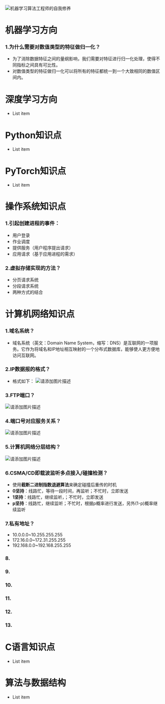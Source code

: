 ![机器学习算法工程师的自我修养](https://img-blog.csdnimg.cn/1502704f4f3a4da08934a3ef2dc4d03f.png)
# 机器学习方向
### 1.为什么需要对数值类型的特征做归一化？
 - 为了消除数据特征之间的量纲影响，我们需要对特征进行归一化处理，使得不同指标之间具有可比性。
 - 对数值类型的特征做归一化可以将所有的特征都统一到一个大致相同的数值区间内。

# 深度学习方向

 - List item

# Python知识点

 - List item

# PyTorch知识点

 - List item

# 操作系统知识点
### 1.引起创建进程的事件：
 -  用户登录
 - 作业调度
 - 提供服务（用户程序提出请求）
 - 应用请求（基于应用进程的需求）
### 2.虚拟存储实现的方法？
 - 分页请求系统
 - 分段请求系统
 - 两种方式的结合

# 计算机网络知识点
### 1.域名系统？
 - 域名系统（英文：Domain Name System，缩写：DNS）是互联网的一项服务。它作为将域名和IP地址相互映射的一个分布式数据库，能够使人更方便地访问互联网。
### 2.IP数据报的格式？
 - 格式如下：
![请添加图片描述](https://img-blog.csdnimg.cn/ae0212e9a7044bf9bb1a3e97d722233b.png)
### 3.FTP端口？
![请添加图片描述](https://img-blog.csdnimg.cn/4dd72cb70b8a404dac99969a76c90b92.png)
 ### 4.端口号对应服务关系？
![请添加图片描述](https://img-blog.csdnimg.cn/1d949871d9624254ac438828a380dfa2.png)
### 5.计算机网络分层结构？
![请添加图片描述](https://img-blog.csdnimg.cn/4e0ef3f2568d4182afc1f15b2edeae82.png)
### 6.CSMA/CD即载波监听多点接入/碰撞检测？
 - 使用**截断二进制指数退避算法**来确定碰撞后重传的时机
 - **0坚持**：线路忙，等待一段时间，再监听；不忙时，立即发送
 - **1坚持**：线路忙，继续监听，；不忙时，立即发送
 - **p坚持**：线路忙，继续监听；不忙时，根据p概率进行发送，另外(1-p)概率继续监听
### 7.私有地址？
 - 10.0.0.0~10.255.255.255
 - 172.16.0.0~172.31.255.255
 - 192.168.0.0~192.168.255.255
### 8.


### 9.


### 10.

### 11.

### 12.

### 13.
# C语言知识点

 - List item

# 算法与数据结构

 - List item
